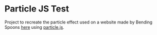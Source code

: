 # Particle JS Test

Project to recreate the particle effect used on a website made by Bending Spoons [here](https://transcend.bendingspoons.com/) using [particle.js](https://vincentgarreau.com/particles.js/).
